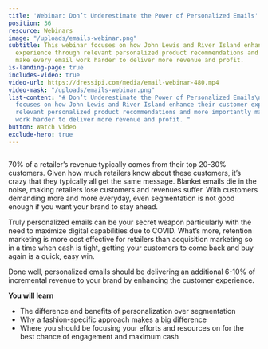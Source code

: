 ```yaml
---
title: 'Webinar: Don’t Underestimate the Power of Personalized Emails'
position: 36
resource: Webinars
image: "/uploads/emails-webinar.png"
subtitle: This webinar focuses on how John Lewis and River Island enhance their customer
  experience through relevant personalized product recommendations and more importantly
  make every email work harder to deliver more revenue and profit.
is-landing-page: true
includes-video: true
video-url: https://dressipi.com/media/email-webinar-480.mp4
video-mask: "/uploads/emails-webinar.png"
list-content: "# Don’t Underestimate the Power of Personalized Emails\n\nThis webinar
  focuses on how John Lewis and River Island enhance their customer experience through
  relevant personalized product recommendations and more importantly make every email
  work harder to deliver more revenue and profit. "
button: Watch Video
exclude-hero: true
---
```


<h1 style="font-size:0px;font-color:white;padding:0;margin:0;line-height:0">Webinar: Don’t Underestimate the Power of Personalized Emails</h1>

70% of a retailer’s revenue typically comes from their top 20-30% customers. Given how much retailers know about these customers, it’s crazy that they typically all get the same message. Blanket emails die in the noise, making retailers lose customers and revenues suffer. With customers demanding more and more everyday, even segmentation is not good enough if you want your brand to stay ahead. 

Truly personalized emails can be your secret weapon particularly with the need to maximize digital capabilities due to COVID. What’s more, retention marketing is more cost effective for retailers than acquisition marketing so in a time when cash is tight, getting your customers to come back and buy again is a quick, easy win. 

Done well, personalized emails should be delivering an additional 6-10% of incremental revenue to your brand by enhancing the customer experience.

<p style="font-weight: bold; width: 100%">You will learn</p>

- The difference and benefits of personalization over segmentation
- Why a fashion-specific approach makes a big difference
- Where you should be focusing your efforts and resources on for the best chance of engagement and maximum cash
